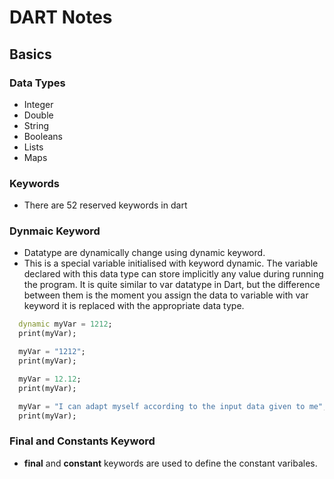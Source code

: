 # DART Notes

## Basics

### Data Types

- Integer
- Double
- String
- Booleans
- Lists
- Maps

### Keywords

- There are 52 reserved keywords in dart

### Dynmaic Keyword

- Datatype are dynamically change using dynamic keyword.
- This is a special variable initialised with keyword dynamic. The variable declared with this data type can store implicitly any value during running the program. It is quite similar to var datatype in Dart, but the difference between them is the moment you assign the data to variable with var keyword it is replaced with the appropriate data type.

```dart
  dynamic myVar = 1212;
  print(myVar);

  myVar = "1212";
  print(myVar);

  myVar = 12.12;
  print(myVar);

  myVar = "I can adapt myself according to the input data given to me";
  print(myVar);
```

### Final and Constants Keyword

- **final** and **constant** keywords are used to define the constant varibales.
